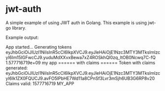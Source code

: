 # jwt-auth
A simple example of using JWT auth in Golang. This example is using jwt-go library.

Example output:

App started...
Generating tokens
eyJhbGciOiJIUzI1NiIsInR5cCI6IkpXVCJ9.eyJleHAiOjE1Nzc3MTY3MTksImlzcyI6Im15IGFwcCJ9.yuduMdXXvxBewa7xZ4ROSkhQl0zq_ItOB0Ncwq7C-fQ
1.577716719e+09 my app
====== with claims ======
Token with claims generated:  eyJhbGciOiJIUzI1NiIsInR5cCI6IkpXVCJ9.eyJleHAiOjE1Nzc3MTY3MTksImlzcyI6Ik1ZX0FQUCJ9.avFO5lPbHE7Wd11a8CPnSf3Lvr3mSjh6UB3G6RP8v20
Claims valid:   1577716719 MY_APP
